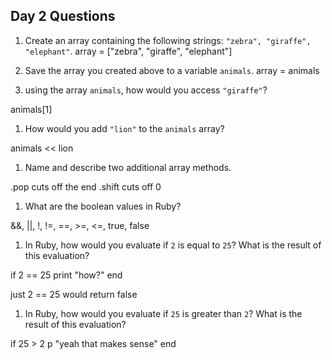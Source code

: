 ## Day 2 Questions

1. Create an array containing the following strings: `"zebra", "giraffe", "elephant"`.
array = ["zebra", "giraffe", "elephant"]
1. Save the array you created above to a variable `animals`.
array = animals

1. using the array `animals`, how would you access `"giraffe"`?

animals[1]

1. How would you add `"lion"` to the `animals` array?

animals << lion

1. Name and describe two additional array methods.

.pop cuts off the end
.shift cuts off 0

1. What are the boolean values in Ruby?

&&, ||, !, !=, ==, >=, <=, true, false

1. In Ruby, how would you evaluate if `2` is equal to `25`? What is the result of this evaluation?

if 2 == 25
  print "how?"
end

just 2 == 25 would return false

1. In Ruby, how would you evaluate if `25` is greater than `2`? What is the result of this evaluation?

if 25 > 2
  p "yeah that makes sense"
end
